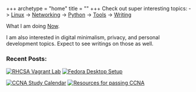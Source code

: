 +++
archetype = "home"
title = ""
+++
Check out super interesting topics:
-> [Linux](perfectdarkmode1.github.io/content/linux/_index.md)
-> [Networking](perfectdarkmode1.github.io/content/networking/_index.md)
-> [Python](perfectdarkmode1.github.io/content/python/_index.md)
-> [Tools](perfectdarkmode1.github.io/content/tools/_index.md)
-> [Writing](perfectdarkmode1.github.io/content/writing/_index.md)

What I am doing [Now](perfectdarkmode1.github.io/content/now/_index.md).

I am also interested in digital minimalism, privacy, and personal development topics. Expect to see writings on those as well. 
### Recent Posts:

[![RHCSA Vagrant Lab](/images/vagrantmultivmdeployment.jpg?classes=inline&height=225px&lightbox=false)](linux/rhcsavagrantlabsetup/)
[![Fedora Desktop Setup](/images/fedoradesktop.png?classes=inline&height=225px&lightbox=false)](linux/fedora_setup/)

[![CCNA Study Calendar](/images/spacedrepcalendar.png?classes=inline&height=225px&lightbox=false)](networking/ccna_spaced_repetition/)
[![Resources for passing CCNA](/images/resourcesforccna.png?classes=inline&height=225px&lightbox=false)](networking/resources_for_passing_ccna/)

